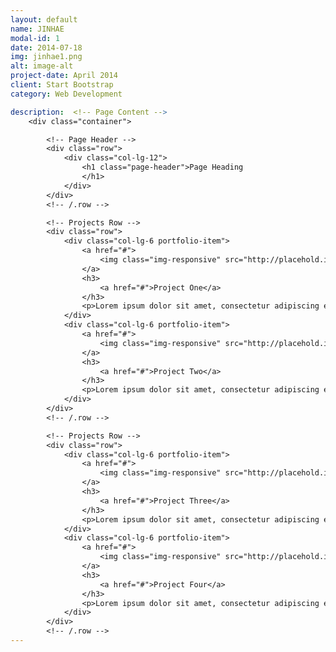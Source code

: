 ```yaml
---
layout: default
name: JINHAE
modal-id: 1
date: 2014-07-18
img: jinhae1.png
alt: image-alt
project-date: April 2014
client: Start Bootstrap
category: Web Development

description:  <!-- Page Content -->
    <div class="container">

        <!-- Page Header -->
        <div class="row">
            <div class="col-lg-12">
                <h1 class="page-header">Page Heading
                </h1>
            </div>
        </div>
        <!-- /.row -->

        <!-- Projects Row -->
        <div class="row">
            <div class="col-lg-6 portfolio-item">
                <a href="#">
                    <img class="img-responsive" src="http://placehold.it/550x400" alt="">
                </a>
                <h3>
                    <a href="#">Project One</a>
                </h3>
                <p>Lorem ipsum dolor sit amet, consectetur adipiscing elit. Nam viverra euismod odio, gravida pellentesque urna varius vitae.</p>
            </div>
            <div class="col-lg-6 portfolio-item">
                <a href="#">
                    <img class="img-responsive" src="http://placehold.it/550x400" alt="">
                </a>
                <h3>
                    <a href="#">Project Two</a>
                </h3>
                <p>Lorem ipsum dolor sit amet, consectetur adipiscing elit. Nam viverra euismod odio, gravida pellentesque urna varius vitae.</p>
            </div>
        </div>
        <!-- /.row -->

        <!-- Projects Row -->
        <div class="row">
            <div class="col-lg-6 portfolio-item">
                <a href="#">
                    <img class="img-responsive" src="http://placehold.it/550x400" alt="">
                </a>
                <h3>
                    <a href="#">Project Three</a>
                </h3>
                <p>Lorem ipsum dolor sit amet, consectetur adipiscing elit. Nam viverra euismod odio, gravida pellentesque urna varius vitae.</p>
            </div>
            <div class="col-lg-6 portfolio-item">
                <a href="#">
                    <img class="img-responsive" src="http://placehold.it/550x400" alt="">
                </a>
                <h3>
                    <a href="#">Project Four</a>
                </h3>
                <p>Lorem ipsum dolor sit amet, consectetur adipiscing elit. Nam viverra euismod odio, gravida pellentesque urna varius vitae.</p>
            </div>
        </div>
        <!-- /.row -->
---
```


